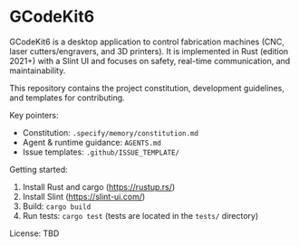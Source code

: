 # GCodeKit6

GCodeKit6 is a desktop application to control fabrication machines (CNC, laser cutters/engravers, and 3D printers). It is implemented in Rust (edition 2021+) with a Slint UI and focuses on safety, real-time communication, and maintainability.

This repository contains the project constitution, development guidelines, and templates for contributing.

Key pointers:
- Constitution: `.specify/memory/constitution.md`
- Agent & runtime guidance: `AGENTS.md`
- Issue templates: `.github/ISSUE_TEMPLATE/`

Getting started:
1. Install Rust and cargo (https://rustup.rs/)
2. Install Slint (https://slint-ui.com/)
3. Build: `cargo build`
4. Run tests: `cargo test` (tests are located in the `tests/` directory)

License: TBD
